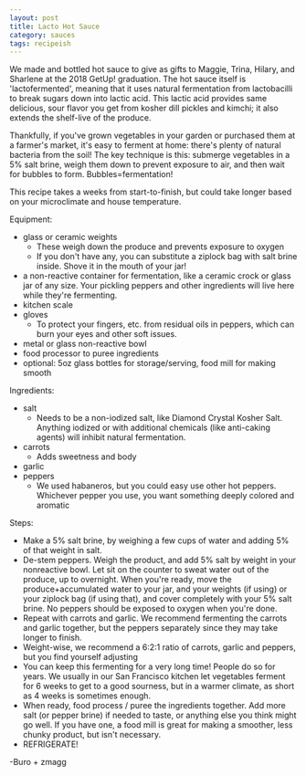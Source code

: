 ```yaml
---
layout: post
title: Lacto Hot Sauce
category: sauces
tags: recipeish
---
```


We made and bottled hot sauce to give as gifts to Maggie, Trina, Hilary, and
Sharlene at the 2018 GetUp! graduation. The hot sauce itself is
'lactofermented', meaning that it uses natural fermentation from lactobacilli to
break sugars down into lactic acid. This lactic acid provides same delicious,
sour flavor you get from kosher dill pickles and kimchi; it also extends the
shelf-live of the produce.

Thankfully, if you've grown vegetables in your garden or purchased them at a
farmer's market, it's easy to ferment at home: there's plenty of natural
bacteria from the soil! The key technique is this: submerge vegetables in a 5%
salt brine, weigh them down to prevent exposure to air, and then wait for
bubbles to form. Bubbles=fermentation!

This recipe takes a weeks from start-to-finish, but could take longer based on
your microclimate and house temperature.

Equipment:
* glass or ceramic weights
  - These weigh down the produce and prevents exposure to oxygen
  - If you don't have any, you can substitute a ziplock bag with salt brine
    inside. Shove it in the mouth of your jar!
* a non-reactive container for fermentation, like a ceramic crock or glass jar
  of any size. Your pickling peppers and other ingredients will live here while
  they're fermenting.
* kitchen scale
* gloves
  - To protect your fingers, etc. from residual oils in peppers, which can burn
    your eyes and other soft issues.
* metal or glass non-reactive bowl
* food processor to puree ingredients
* optional: 5oz glass bottles for storage/serving, food mill for making smooth

Ingredients:
* salt
  - Needs to be a non-iodized salt, like Diamond Crystal Kosher Salt. Anything
    iodized or with additional chemicals (like anti-caking agents) will inhibit
    natural fermentation.
* carrots
  - Adds sweetness and body
* garlic
* peppers
  - We used habaneros, but you could easy use other hot peppers. Whichever
    pepper you use, you want something deeply colored and aromatic

Steps:
* Make a 5% salt brine, by weighing a few cups of water and adding 5% of that
  weight in salt.
* De-stem peppers. Weigh the product, and add 5% salt by weight in your
  nonreactive bowl. Let sit on the counter to sweat water out of the produce, up
  to overnight. When you're ready, move the produce+accumulated water to your
  jar, and your weights (if using) or your ziplock bag (if using that), and
  cover completely with your 5% salt brine. No peppers should be exposed to
  oxygen when you're done.
* Repeat with carrots and garlic. We recommend fermenting the carrots and garlic
  together, but the peppers separately since they may take longer to finish.
* Weight-wise, we recommend a 6:2:1 ratio of carrots, garlic and peppers, but
  you find yourself adjusting
* You can keep this fermenting for a very long time! People do so for years. We
  usually in our San Francisco kitchen let vegetables ferment for 6 weeks to get
  to a good sourness, but in a warmer climate, as short as 4 weeks is sometimes
  enough.
* When ready, food process / puree the ingredients together. Add more salt (or
  pepper brine) if needed to taste, or anything else you think might go well. If
  you have one, a food mill is great for making a smoother, less chunky product,
  but isn't necessary.
* REFRIGERATE!

-Buro + zmagg
